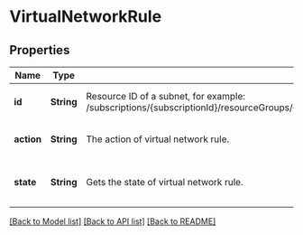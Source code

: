 # VirtualNetworkRule


## Properties
Name | Type | Description | Notes
------------ | ------------- | ------------- | -------------
**id** | **String** | Resource ID of a subnet, for example: /subscriptions/{subscriptionId}/resourceGroups/{groupName}/providers/Microsoft.Network/virtualNetworks/{vnetName}/subnets/{subnetName}. | [default to nothing]
**action** | **String** | The action of virtual network rule. | [optional] [default to Allow]
**state** | **String** | Gets the state of virtual network rule. | [optional] [default to nothing]


[[Back to Model list]](../README.md#models) [[Back to API list]](../README.md#api-endpoints) [[Back to README]](../README.md)


